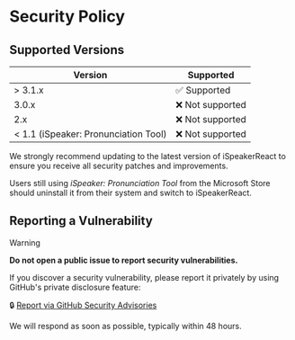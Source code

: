 # Security Policy

## Supported Versions

| Version                                | Supported            |
|----------------------------------------|----------------------|
| > 3.1.x                                | ✅ Supported        |
| 3.0.x                                  | ❌ Not supported    |
| 2.x                                    | ❌ Not supported    |
| < 1.1 (iSpeaker: Pronunciation Tool)   | ❌ Not supported    |

We strongly recommend updating to the latest version of iSpeakerReact to ensure you receive all security patches and improvements.

Users still using *iSpeaker: Pronunciation Tool* from the Microsoft Store should uninstall it from their system and switch to iSpeakerReact.

## Reporting a Vulnerability

> [!WARNING]
> **Do not open a public issue to report security vulnerabilities.**

If you discover a security vulnerability, please report it privately by using GitHub's private disclosure feature:

🔒 [Report via GitHub Security Advisories](https://github.com/yllst-testing-labs/ispeakerreact/security/advisories)

We will respond as soon as possible, typically within 48 hours.
